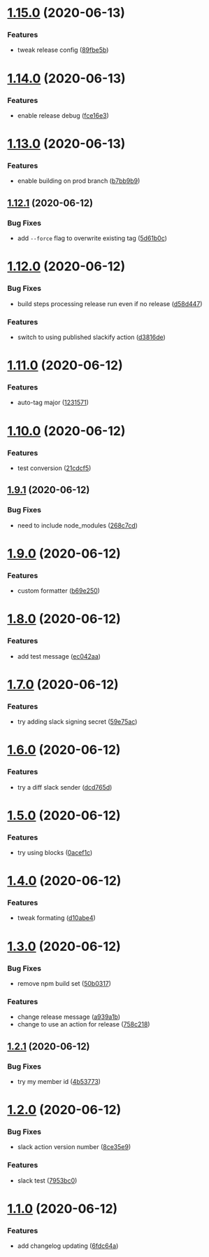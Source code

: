 # [1.15.0](https://github.com/JoshCoady/release-test/compare/v1.14.0...v1.15.0) (2020-06-13)


### Features

* tweak release config ([89fbe5b](https://github.com/JoshCoady/release-test/commit/89fbe5b719e4b91a609f95f43444a5bae121865b))

# [1.14.0](https://github.com/JoshCoady/release-test/compare/v1.13.0...v1.14.0) (2020-06-13)


### Features

* enable release debug ([fce16e3](https://github.com/JoshCoady/release-test/commit/fce16e3b37c25c1a5305bf05a36783cd513c6a98))

# [1.13.0](https://github.com/JoshCoady/release-test/compare/v1.12.1...v1.13.0) (2020-06-13)


### Features

* enable building on prod branch ([b7bb9b9](https://github.com/JoshCoady/release-test/commit/b7bb9b9c114f1aaa8dca16bbd685fb70d9b7a35d))

## [1.12.1](https://github.com/JoshCoady/release-test/compare/v1.12.0...v1.12.1) (2020-06-12)


### Bug Fixes

* add `--force` flag to overwrite existing tag ([5d61b0c](https://github.com/JoshCoady/release-test/commit/5d61b0ca2c73541538091204f8f96fae1edd6f0f))

# [1.12.0](https://github.com/JoshCoady/release-test/compare/v1.11.0...v1.12.0) (2020-06-12)


### Bug Fixes

* build steps processing release run even if no release ([d58d447](https://github.com/JoshCoady/release-test/commit/d58d447047436a5ee98f468547452c0ad667ca80))


### Features

* switch to using published slackify action ([d3816de](https://github.com/JoshCoady/release-test/commit/d3816de51fcb519587e5e3d0ab11fbc4843f22d6))

# [1.11.0](https://github.com/JoshCoady/release-test/compare/v1.10.0...v1.11.0) (2020-06-12)


### Features

* auto-tag major ([1231571](https://github.com/JoshCoady/release-test/commit/123157136818aa86a4203b09c4aa87e3b199bc91))

# [1.10.0](https://github.com/JoshCoady/release-test/compare/v1.9.1...v1.10.0) (2020-06-12)


### Features

* test conversion ([21cdcf5](https://github.com/JoshCoady/release-test/commit/21cdcf55f2b26db1559aeedd9586620b067fe744))

## [1.9.1](https://github.com/JoshCoady/release-test/compare/v1.9.0...v1.9.1) (2020-06-12)


### Bug Fixes

* need to include node_modules ([268c7cd](https://github.com/JoshCoady/release-test/commit/268c7cd42135fce52d05441d6888d4290fafd445))

# [1.9.0](https://github.com/JoshCoady/release-test/compare/v1.8.0...v1.9.0) (2020-06-12)


### Features

* custom formatter ([b69e250](https://github.com/JoshCoady/release-test/commit/b69e250d5136d50695b80509116fb671f1272040))

# [1.8.0](https://github.com/JoshCoady/release-test/compare/v1.7.0...v1.8.0) (2020-06-12)


### Features

* add test message ([ec042aa](https://github.com/JoshCoady/release-test/commit/ec042aaa88bfa3ce8f20b853a906b9d35bc6978e))

# [1.7.0](https://github.com/JoshCoady/release-test/compare/v1.6.0...v1.7.0) (2020-06-12)


### Features

* try adding slack signing secret ([59e75ac](https://github.com/JoshCoady/release-test/commit/59e75ac80826ab686cf8b71c910fc5a7f435f9ad))

# [1.6.0](https://github.com/JoshCoady/release-test/compare/v1.5.0...v1.6.0) (2020-06-12)


### Features

* try a diff slack sender ([dcd765d](https://github.com/JoshCoady/release-test/commit/dcd765d4469517e31fb005d16cf6286059879a9a))

# [1.5.0](https://github.com/JoshCoady/release-test/compare/v1.4.0...v1.5.0) (2020-06-12)


### Features

* try using blocks ([0acef1c](https://github.com/JoshCoady/release-test/commit/0acef1c7f742de973201a26bd6333abda93193c4))

# [1.4.0](https://github.com/JoshCoady/release-test/compare/v1.3.0...v1.4.0) (2020-06-12)


### Features

* tweak formating ([d10abe4](https://github.com/JoshCoady/release-test/commit/d10abe4f52c98a3bb594554afcd12bc46c4090b5))

# [1.3.0](https://github.com/JoshCoady/release-test/compare/v1.2.1...v1.3.0) (2020-06-12)


### Bug Fixes

* remove npm build set ([50b0317](https://github.com/JoshCoady/release-test/commit/50b0317103582c5e2ed73d7a381744c526d11a4f))


### Features

* change release message ([a939a1b](https://github.com/JoshCoady/release-test/commit/a939a1b544ac21a851f5cdcc2ef711814cc70311))
* change to use an action for release ([758c218](https://github.com/JoshCoady/release-test/commit/758c218b4c38e208ad19aa82a806586771e4ab9a))

## [1.2.1](https://github.com/JoshCoady/release-test/compare/v1.2.0...v1.2.1) (2020-06-12)


### Bug Fixes

* try my member id ([4b53773](https://github.com/JoshCoady/release-test/commit/4b537732ffe6a4fb8a9ab30b2150237d99b662ed))

# [1.2.0](https://github.com/JoshCoady/release-test/compare/v1.1.0...v1.2.0) (2020-06-12)


### Bug Fixes

* slack action version number ([8ce35e9](https://github.com/JoshCoady/release-test/commit/8ce35e94a3d620f016ef0bf3fb74983051b6d768))


### Features

* slack test ([7953bc0](https://github.com/JoshCoady/release-test/commit/7953bc0a55bc9e35c66c4d802b5b36dbe229556b))

# [1.1.0](https://github.com/JoshCoady/release-test/compare/v1.0.0...v1.1.0) (2020-06-12)


### Features

* add changelog updating ([6fdc64a](https://github.com/JoshCoady/release-test/commit/6fdc64a9fc123e599f08ee6fcb2bc4fd3a3594ab))
